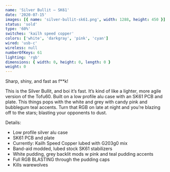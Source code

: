 ```yaml
---
name: 'Silver Bullit — SK61'
date: '2020-07-15'
images: [{ name: 'silver-bullit-sk61.png', width: 1288, height: 450 }]
status: 'sold'
type: '60%'
switches: 'kailh speed copper'
colors: ['white', 'darkgray', 'pink', 'cyan']
wired: 'usb-c'
wireless: null
numberOfKeys: 61
lighting: 'rgb'
dimensions: { width: 0, height: 0, length: 0 }
weight: 0
---
```


Sharp, shiny, and fast as f\*\*k!

This is the Silver Bullit, and boi it’s fast. It’s kind of like a lighter, more agile version of the Tofu60. Built on a low profile alu case with an SK61 PCB and plate. This things pops with the white and grey with candy pink and bubblegum teal accents. Turn that RGB on late at night and you’re blazing off to the stars; blasting your opponents to dust.

Details:

- Low profile silver alu case
- SK61 PCB and plate
- Currently: Kailh Speed Copper lubed with G203g0 mix
- Band-aid modded, lubed stock SK61 stabilizers
- White pudding, grey backlit mods w pink and teal pudding accents
- Full RGB BLASTING through the pudding caps
- Kills warewolves
